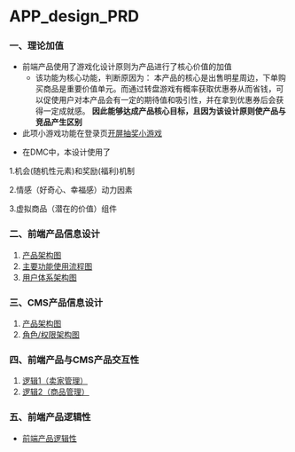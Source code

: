 # APP_design_PRD
### 一、理论加值
* 前端产品使用了游戏化设计原则为产品进行了核心价值的加值
   - 该功能为核心功能，判断原因为：
   本产品的核心是出售明星周边，下单购买商品是重要价值单元。而通过转盘游戏有概率获取优惠券从而省钱，可以促使用户对本产品会有一定的期待值和吸引性，并在拿到优惠券后会获得一定成就感。
**因此能够达成产品核心目标，且因为该设计原则使产品与竞品产生区别**
*  此项小游戏功能在登录页[开屏抽奖小游戏](https://alicezing.github.io/App_LORRY.github.io/#id=nlba97&p=%E5%BC%80%E5%B1%8F%E6%8A%BD%E5%A5%96%E5%B0%8F%E6%B8%B8%E6%88%8F&g=1)

- 在DMC中，本设计使用了

1.机会(随机性元素)和奖励(福利)机制

2.情感（好奇心、幸福感）动力因素

3.虚拟商品（潜在的价值）组件
 
   
### 二、前端产品信息设计
1. [产品架构图]()
2. [主要功能使用流程图]()
3. [用户体系架构图]()


### 三、CMS产品信息设计

1. [产品架构图]()
2. [角色/权限架构图]()


### 四、前端产品与CMS产品交互性

1. [逻辑1（卖家管理）]()
2. [逻辑2（商品管理）]()


### 五、前端产品逻辑性
  
- [前端产品逻辑性]()

